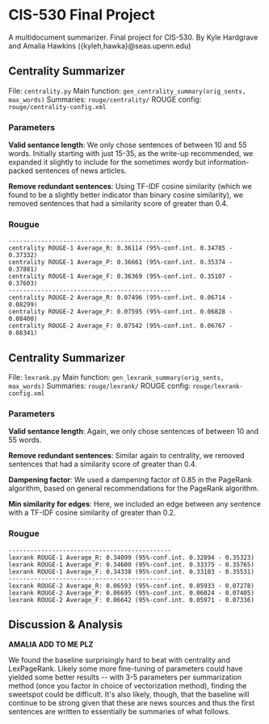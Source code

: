 # CIS-530 Final Project

A multidocument summarizer. Final project for CIS-530.
By Kyle Hardgrave and Amalia Hawkins ({kyleh,hawka}@seas.upenn.edu)


Centrality Summarizer
---------------------

File: `centrality.py`
Main function: `gen_centrality_summary(orig_sents, max_words)`
Summaries: `rouge/centrality/`
ROUGE config: `rouge/centrality-config.xml`

### Parameters
**Valid sentance length**: We only chose sentences of between 10 and 55 words. Initially starting with just 15-35, as the write-up recommended, we expanded it slightly to include for the sometimes wordy but information-packed sentences of news articles.

**Remove redundant sentences**: Using TF-IDF cosine similarity (which we found to be a slightly better indicator than binary cosine similarity), we removed sentences that had a similarity score of greater than 0.4.

### Rougue

    ---------------------------------------------
    centrality ROUGE-1 Average_R: 0.36114 (95%-conf.int. 0.34785 - 0.37332)
    centrality ROUGE-1 Average_P: 0.36661 (95%-conf.int. 0.35374 - 0.37881)
    centrality ROUGE-1 Average_F: 0.36369 (95%-conf.int. 0.35107 - 0.37603)
    ---------------------------------------------
    centrality ROUGE-2 Average_R: 0.07496 (95%-conf.int. 0.06714 - 0.08299)
    centrality ROUGE-2 Average_P: 0.07595 (95%-conf.int. 0.06828 - 0.08400)
    centrality ROUGE-2 Average_F: 0.07542 (95%-conf.int. 0.06767 - 0.08341)


Centrality Summarizer
---------------------

File: `lexrank.py`
Main function: `gen_lexrank_summary(orig_sents, max_words)`
Summaries: `rouge/lexrank/`
ROUGE config: `rouge/lexrank-config.xml`

### Parameters
**Valid sentance length**: Again, we only chose sentences of between 10 and 55 words.

**Remove redundant sentences**: Similar again to centrality, we removed sentences that had a similarity score of greater than 0.4.

**Dampening factor**: We used a dampening factor of 0.85 in the PageRank algorithm, based on general recommendations for the PageRank algorithm.

**Min similarity for edges**: Here, we included an edge between any sentence with a TF-IDF cosine similarity of greater than 0.2.

### Rougue

    ---------------------------------------------
    lexrank ROUGE-1 Average_R: 0.34099 (95%-conf.int. 0.32894 - 0.35323)
    lexrank ROUGE-1 Average_P: 0.34600 (95%-conf.int. 0.33375 - 0.35765)
    lexrank ROUGE-1 Average_F: 0.34338 (95%-conf.int. 0.33103 - 0.35531)
    ---------------------------------------------
    lexrank ROUGE-2 Average_R: 0.06593 (95%-conf.int. 0.05933 - 0.07278)
    lexrank ROUGE-2 Average_P: 0.06695 (95%-conf.int. 0.06024 - 0.07405)
    lexrank ROUGE-2 Average_F: 0.06642 (95%-conf.int. 0.05971 - 0.07336)


## Discussion & Analysis

**AMALIA ADD TO ME PLZ**

We found the baseline surprisingly hard to beat with centrality and LexPageRank. Likely some more fine-tuning of parameters could have yielded some better results -- with 3-5 parameters per summarization method (once you factor in choice of vectorization method), finding the sweetspot could be difficult. It's also likely, though, that the baseline will continue to be strong given that these are news sources and thus the first sentences are written to essentially be summaries of what follows.

